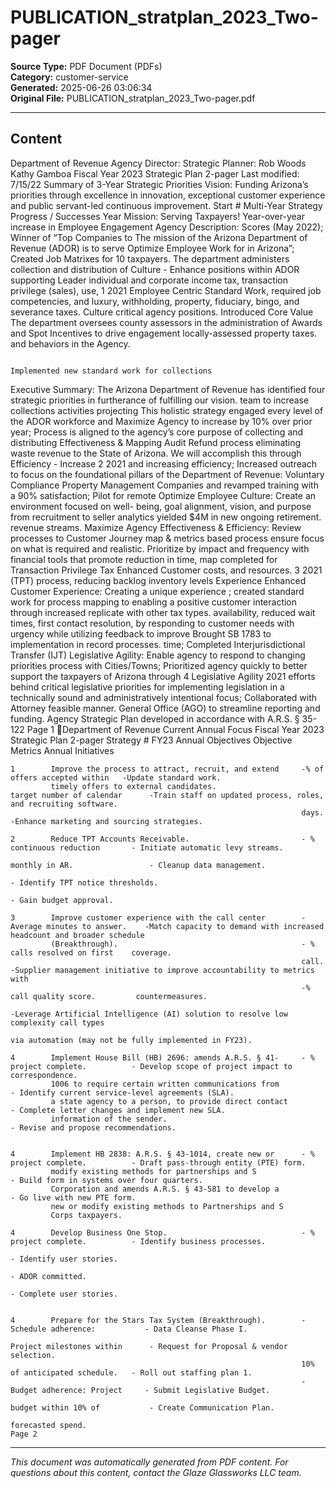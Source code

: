 ﻿# PUBLICATION_stratplan_2023_Two-pager

**Source Type:** PDF Document (PDFs)  
**Category:** customer-service  
**Generated:** 2025-06-26 03:06:34  
**Original File:** PUBLICATION_stratplan_2023_Two-pager.pdf

---

## Content

Department of Revenue                                                                                        Agency Director:
                                                                                                             Strategic Planner:
                                                                                                                                              Rob Woods
                                                                                                                                              Kathy Gamboa
Fiscal Year 2023 Strategic Plan 2-pager                                                                      Last modified:                   7/15/22
                                                                                                              Summary of 3-Year Strategic Priorities
   Vision: Funding Arizona’s priorities through excellence in innovation,
   exceptional customer experience and public servant-led continuous
   improvement.                                                                                                    Start
                                                                                   #   Multi-Year Strategy                                 Progress / Successes
                                                                                                                   Year
   Mission: Serving Taxpayers!
                                                                                                                            Year-over-year increase in Employee Engagement
   Agency Description:                                                                                                      Scores (May 2022); Winner of “Top Companies to
   The mission of the Arizona Department of Revenue (ADOR) is to serve                 Optimize Employee                    Work for in Arizona”; Created Job Matrixes for 10
   taxpayers. The department administers collection and distribution of                Culture - Enhance                    positions within ADOR supporting Leader
   individual and corporate income tax, transaction privilege (sales), use,        1                               2021
                                                                                       Employee Centric                     Standard Work, required job competencies, and
   luxury, withholding, property, fiduciary, bingo, and severance taxes.               Culture                              critical agency positions. Introduced Core Value
   The department oversees county assessors in the administration of
                                                                                                                            Awards and Spot Incentives to drive engagement
   locally-assessed property taxes.
                                                                                                                            and behaviors in the Agency.

                                                                                                                            Implemented new standard work for collections
   Executive Summary:          The Arizona Department of Revenue has
   identified four strategic priorities in furtherance of fulfilling our vision.                                            team to increase collections activities projecting
   This holistic strategy engaged every level of the ADOR workforce and                Maximize Agency                      to increase by 10% over prior year; Process
   is aligned to the agency’s core purpose of collecting and distributing              Effectiveness &                      Mapping Audit Refund process eliminating waste
   revenue to the State of Arizona. We will accomplish this through                    Efficiency - Increase
                                                                                   2                               2021     and increasing efficiency; Increased outreach to
   focus on the foundational pillars of the Department of Revenue:                     Voluntary
                                                                                       Compliance                           Property Management Companies and revamped
                                                                                                                            training with a 90% satisfaction; Pilot for remote
   Optimize Employee Culture: Create an environment focused on well-
   being, goal alignment, vision, and purpose from recruitment to                                                           seller analytics yielded $4M in new ongoing
   retirement.                                                                                                              revenue streams.
   Maximize Agency Effectiveness & Efficiency: Review processes to
                                                                                                                             Customer Journey map & metrics based process
   ensure focus on what is required and realistic. Prioritize by impact
   and frequency with financial tools that promote reduction in time,                                                        map completed for Transaction Privilege Tax
                                                                                       Enhanced Customer
   costs, and resources.                                                           3                               2021      (TPT) process, reducing backlog inventory levels
                                                                                       Experience
   Enhanced Customer Experience: Creating a unique experience                                                                ; created standard work for process mapping to
   enabling a positive customer interaction through increased                                                                replicate with other tax types.
   availability, reduced wait times, first contact resolution, by responding
   to customer needs with urgency while utilizing feedback to improve                                                       Brought SB 1783 to implementation in record
   processes.                                                                                                               time; Completed Interjurisdictional Transfer (IJT)
   Legislative Agility: Enable agency to respond to changing priorities                                                     process with Cities/Towns; Prioritized agency
   quickly to better support the taxpayers of Arizona through                      4   Legislative Agility         2021     efforts behind critical legislative priorities for
   implementing legislation in a technically sound and administratively                                                     intentional focus; Collaborated with Attorney
   feasible manner.                                                                                                         General Office (AGO) to streamline reporting and
                                                                                                                            funding.
Agency Strategic Plan developed in accordance with A.R.S. § 35-122                                                                                                      Page 1
Department of Revenue                                                                                                                                 Current Annual Focus
Fiscal Year 2023 Strategic Plan 2-pager
Strategy #              FY23 Annual Objectives                         Objective Metrics                                             Annual Initiatives

    1        Improve the process to attract, recruit, and extend     -% of offers accepted within   -Update standard work.
             timely offers to external candidates.                   target number of calendar      -Train staff on updated process, roles, and recruiting software.
                                                                     days.                          -Enhance marketing and sourcing strategies.

    2        Reduce TPT Accounts Receivable.                         - % continuous reduction       - Initiate automatic levy streams.
                                                                     monthly in AR.                 - Cleanup data management.
                                                                                                    - Identify TPT notice thresholds.
                                                                                                    - Gain budget approval.

    3        Improve customer experience with the call center        -Average minutes to answer.    -Match capacity to demand with increased headcount and broader schedule
             (Breakthrough).                                         - % calls resolved on first    coverage.
                                                                     call.                          -Supplier management initiative to improve accountability to metrics with
                                                                     -% call quality score.         countermeasures.
                                                                                                    -Leverage Artificial Intelligence (AI) solution to resolve low complexity call types
                                                                                                    via automation (may not be fully implemented in FY23).

    4        Implement House Bill (HB) 2696: amends A.R.S. § 41-     - % project complete.          - Develop scope of project impact to correspondence.
             1006 to require certain written communications from                                    - Identify current service-level agreements (SLA).
             a state agency to a person, to provide direct contact                                  - Complete letter changes and implement new SLA.
             information of the sender.                                                             - Revise and propose recommendations.


    4        Implement HB 2838: A.R.S. § 43-1014, create new or      - % project complete.          - Draft pass-through entity (PTE) form.
             modify existing methods for partnerships and S                                         - Build form in systems over four quarters.
             Corporation and amends A.R.S. § 43-581 to develop a                                    - Go live with new PTE form.
             new or modify existing methods to Partnerships and S
             Corps taxpayers.

    4        Develop Business One Stop.                              - % project complete.          - Identify business processes.
                                                                                                    - Identify user stories.
                                                                                                    - ADOR committed.
                                                                                                    - Complete user stories.


    4        Prepare for the Stars Tax System (Breakthrough).        -Schedule adherence:           - Data Cleanse Phase I.
                                                                     Project milestones within      - Request for Proposal & vendor selection.
                                                                     10% of anticipated schedule.   - Roll out staffing plan 1.
                                                                     -Budget adherence: Project     - Submit Legislative Budget.
                                                                     budget within 10% of           - Create Communication Plan.
                                                                     forecasted spend.                                                                                           Page 2

---

*This document was automatically generated from PDF content. For questions about this content, contact the Glaze Glassworks LLC team.*
